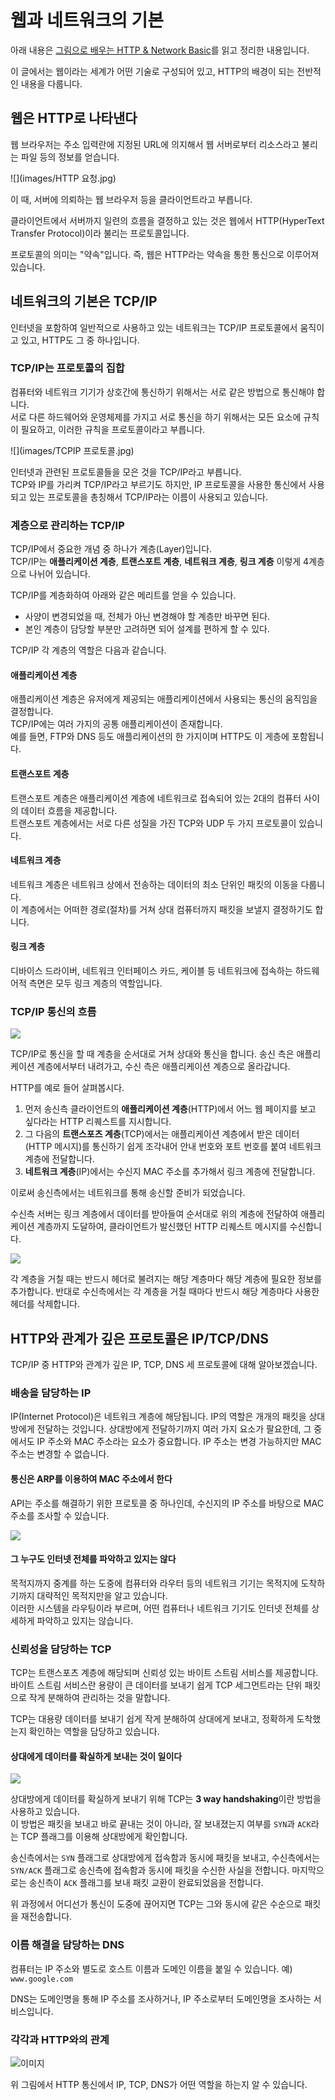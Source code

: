 # 웹과 네트워크의 기본
아래 내용은 [그림으로 배우는 HTTP & Network Basic](http://www.kyobobook.co.kr/product/detailViewKor.laf?ejkGb=KOR&mallGb=KOR&barcode=9788931447897&orderClick=LEa&Kc=)를 읽고 정리한 내용입니다.

이 글에서는 웹이라는 세계가 어떤 기술로 구성되어 있고, HTTP의 배경이 되는 전반적인 내용을  다룹니다.

## 웹은 HTTP로 나타낸다
웹 브라우저는 주소 입력란에 지정된 URL에 의지해서 웹 서버로부터 리소스라고 불리는 파일 등의 정보를 얻습니다.

![](images/HTTP 요청.jpg)

이 때, 서버에 의뢰하는 웹 브라우저 등을 클라이언트라고 부릅니다.  

클라이언트에서 서버까지 일련의 흐름을 결정하고 있는 것은 웹에서 HTTP(HyperText Transfer Protocol)이라 불리는 프로토콜입니다.

프로토콜의 의미는 "약속"입니다. 즉, 웹은 HTTP라는 약속을 통한 통신으로 이루어져 있습니다.

## 네트워크의 기본은 TCP/IP
인터넷을 포함하여 일반적으로 사용하고 있는 네트워크는 TCP/IP 프로토콜에서 움직이고 있고, HTTP도 그 중 하나입니다.

### TCP/IP는 프로토콜의 집합
컴퓨터와 네트워크 기기가 상호간에 통신하기 위해서는 서로 같은 방법으로 통신해야 합니다.  
서로 다른 하드웨어와 운영체제를 가지고 서로 통신을 하기 위해서는 모든 요소에 규칙이 필요하고, 이러한 규칙을 프로토콜이라고 부릅니다.  

![](images/TCPIP 프로토콜.jpg)

인터넷과 관련된 프로토콜들을 모은 것을 TCP/IP라고 부릅니다.  
TCP와 IP를 가리켜 TCP/IP라고 부르기도 하지만, IP 프로토콜을 사용한 통신에서 사용되고 있는 프로토콜을 총칭해서 TCP/IP라는 이름이 사용되고 있습니다.

### 계층으로 관리하는 TCP/IP
TCP/IP에서 중요한 개념 중 하나가 계층(Layer)입니다.  
TCP/IP는 **애플리케이션 계층**, **트랜스포트 계층**, **네트워크 계층**, **링크 계층** 이렇게 4계층으로 나뉘어 있습니다.  

TCP/IP를 계층화하여 아래와 같은 메리트를 얻을 수 있습니다.
- 사양이 변경되었을 때, 전체가 아닌 변경해야 할 계층만 바꾸면 된다.
- 본인 계층이 담당할 부분만 고려하면 되어 설계를 편하게 할 수 있다.

TCP/IP 각 계층의 역할은 다음과 같습니다.

#### 애플리케이션 계층
애플리케이션 계층은 유저에게 제공되는 애플리케이션에서 사용되는 통신의 움직임을 결정합니다.  
TCP/IP에는 여러 가지의 공통 애플리케이션이 존재합니다.  
예를 들면, FTP와 DNS 등도 애플리케이션의 한 가지이며 HTTP도 이 게층에 포함됩니다.

#### 트랜스포트 계층
트랜스포트 계층은 애플리케이션 계층에 네트워크로 접속되어 있는 2대의 컴퓨터 사이의 데이터 흐름을 제공합니다.  
트랜스포트 계층에서는 서로 다른 성질을 가진 TCP와 UDP 두 가지 프로토콜이 있습니다.

#### 네트워크 계층
네트워크 계층은 네트워크 상에서 전송하는 데이터의 최소 단위인 패킷의 이동을 다룹니다.  
이 계층에서는 어떠한 경로(절차)를 거쳐 상대 컴퓨터까지 패킷을 보낼지 결정하기도 합니다.


#### 링크 계층
디바이스 드라이버, 네트워크 인터페이스 카드, 케이블 등 네트워크에 접속하는 하드웨어적 측면은 모두 링크 계층의 역할입니다.

### TCP/IP 통신의 흐름
![](images/4계층.jpg)

TCP/IP로 통신을 할 때 계층을 순서대로 거쳐 상대와 통신을 합니다. 송신 측은 애플리케이션 계층에서부터 내려가고, 수신 측은 애플리케이션 계층으로 올라갑니다.

HTTP를 예로 들어 살펴봅시다.
1. 먼저 송신측 클라이언트의 **애플리케이션 계층**(HTTP)에서 어느 웹 페이지를 보고 싶다라는 HTTP 리퀘스트를 지시합니다.  
2. 그 다음의 **트랜스포츠 계층**(TCP)에서는 애플리케이션 계층에서 받은 데이터(HTTP 메시지)를 통신하기 쉽게 조각내어 안내 번호와 포트 번호를 붙여 네트워크 계층에 전달합니다.  
3. **네트워크 계층**(IP)에서는 수신지 MAC 주소를 추가해서 링크 계층에 전달합니다. 

이로써 송신측에서는 네트워크를 통해 송신할 준비가 되었습니다.  

수신측 서버는 링크 계층에서 데이터를 받아들여 순서대로 위의 계층에 전달하여 애플리케이션 계층까지 도달하여, 클라이언트가 발신했던 HTTP 리퀘스트 메시지를 수신합니다.

![](images/계층별헤더.jpg)

각 계층을 거칠 때는 반드시 헤더로 불려지는 해당 계층마다 해당 계층에 필요한 정보를 추가합니다. 반대로 수신측에서는 각 계층을 거칠 때마다 반드시 해당 계층마다 사용한 헤더를 삭제합니다.

## HTTP와 관계가 깊은 프로토콜은 IP/TCP/DNS
TCP/IP 중 HTTP와 관계가 깊은 IP, TCP, DNS 세 프로토콜에 대해 알아보겠습니다.

### 배송을 담당하는 IP
IP(Internet Protocol)은 네트워크 계층에 해당됩니다. IP의 역할은 개개의 패킷을 상대방에게 전달하는 것입니다. 상대방에게 전달하기까지 여러 가지 요소가 팔요한데, 그 중에서도 IP 주소와 MAC 주소라는 요소가 중요합니다.
IP 주소는 변경 가능하지만 MAC 주소는 변경할 수 없습니다.

#### 통신은 ARP를 이용하여 MAC 주소에서 한다
API는 주소를 해결하기 위한 프로토콜 중 하나인데, 수신지의 IP 주소를 바탕으로 MAC 주소를 조사할 수 있습니다.

![](images/arp.jpg)

#### 그 누구도 인터넷 전체를 파악하고 있지는 않다
목적지까지 중계를 하는 도중에 컴퓨터와 라우터 등의 네트워크 기기는 목적지에 도착하기까지 대략적인 목적지만을 알고 있습니다.  
이러한 시스템을 라우팅이라 부르며, 어떤 컴퓨터나 네트워크 기기도 인터넷 전체를 상세하게 파악하고 있지는 않습니다.

### 신뢰성을 담당하는 TCP
TCP는 트랜스포츠 계층에 해당되며 신뢰성 있는 바이트 스트림 서비스를 제공합니다.  
바이트 스트림 서비스란 용량이 큰 데이터를 보내기 쉽게 TCP 세그먼트라는 단위 패킷으로 작게 분해하여 관리하는 것을 말합니다.  

TCP는 대용량 데이터를 보내기 쉽게 작게 분해하여 상대에게 보내고, 정확하게 도착했는지 확인하는 역할을 담당하고 있습니다.

#### 상대에게 데이터를 확실하게 보내는 것이 일이다
![](images/3wayhank.jpg)

상대방에게 데이터를 확실하게 보내기 위해 TCP는 **3 way handshaking**이란 방법을 사용하고 있습니다.  
이 방법은 패킷을 보내고 바로 끝내는 것이 아니라, 잘 보내졌는지 여부를 `SYN`과 `ACK`라는 TCP 플래그를 이용해 상대방에게 확인합니다.

송신측에서는 `SYN` 플래그로 상대방에게 접속함과 동시에 패킷을 보내고, 수신측에서는 `SYN/ACK` 플래그로 송신측에 접속함과 동시에 패킷을 수신한 사실을 전합니다. 마지막으로는 송신측이 `ACK` 플래그를 보내 패킷 교환이 완료되었음을 전합니다.

위 과정에서 어디선가 통신이 도중에 끊어지면 TCP는 그와 동시에 같은 수순으로 패킷을 재전송합니다.


### 이름 해결을 담당하는 DNS
컴퓨터는 IP 주소와 별도로 호스트 이름과 도메인 이름을 붙일 수 있습니다. 예) `www.google.com`  

DNS는 도메인명을 통해 IP 주소를 조사하거나, IP 주소로부터 도메인명을 조사하는 서비스입니다.

### 각각과 HTTP와의 관계
![이미지](https://frankle-bucket.s3.ap-northeast-2.amazonaws.com/tcpip%EC%9A%94%EC%B2%AD.jpg?response-content-disposition=inline&X-Amz-Security-Token=IQoJb3JpZ2luX2VjEIn%2F%2F%2F%2F%2F%2F%2F%2F%2F%2FwEaDmFwLW5vcnRoZWFzdC0yIkcwRQIhANSY78miXVdrXHgV8lTmuqO38mY58s15qPhX09Rrb1z4AiBL2hSx7dB86RK6aGVXfCsPS5NAZZHVHMVI1kVH%2FSS2XCrxAgiD%2F%2F%2F%2F%2F%2F%2F%2F%2F%2F8BEAAaDDE2MTUwMTEzNTIzMCIMin8ObQUQTqMpCV5XKsUC%2F%2FXAsnSBCC8zRf4IHPpDvXwAsxxJ35jtKcx7BZ1oSed7W7%2BLq8jVRazuWFR255AUnQ6gleVB10BKaAvtgmOJOlRI4%2FemxVSZNxW3zvsqT0Nbai0976pgkcS6WPSKp%2FbwbfB%2B83GdBrt49luAQcmC8poadn5fsM8mLFV0p9oRvnA8wOdGLDwMxw6GZUNDqXQt%2Ft1hzamWBrFK2A63ysYvAPZrE4n1JvsXc80uKOQG4LHk0f2ntB8J%2BeJxdRDwL5bFLJdnClZ5wqYj%2BhpFSJ7WbtwJ2qEpjH2QroB36vWbApSjpfXfOC2TCt3OnebVkEbJBbJ630VJKrq8Bh7g2hprTmuHeJEQm%2BzCgvM%2FrQXiM9zAGI5rB0GwFDHZGbQEW0TB%2B6RAn9lJKcOBTE2qR4nYJUUvvuLYxgrxY13vUox%2BQBWu0XLWgTCp6eqUBjqzAlHiBqc%2FdOPa1kuU9ji8VMczNc5I6hJFAuF1inc4xayezEw6OWqcRZDBTMUVveTqxusGhvXB4mQnFltDx7CxnP8p5YfRrZ%2FOeWIwhkF%2FUJPqtiFjhZExvGqogqd9s4NMbAn%2Bm%2Fq3d5heE%2BgHrYj9yjiLbaO1IxEBlYdUEOdB02RvetlhKtU%2BF1QjGuKzEIF%2FZH9nfuI3AolLo92u857%2FVkTcU5oKKfUL0fVdizInooBJOYgC%2Feb7uwZy%2B63yn5gV%2B3cu0053XKgAMau5HspSHsvcLaxbiZx2Iqc7phLaowPRSd6RRux89x8UlQcL73lPM1FSONiEeHdFJ%2BdF8zIgxSc3bwnENyqxqSOeAonzQr6QiAi8VQy8zcWPunp9PeunUPRMQhmhHTC0OtOZCtH6%2Fo7vMTo%3D&X-Amz-Algorithm=AWS4-HMAC-SHA256&X-Amz-Date=20220604T035213Z&X-Amz-SignedHeaders=host&X-Amz-Expires=300&X-Amz-Credential=ASIASLGRXYF7EUP3YX53%2F20220604%2Fap-northeast-2%2Fs3%2Faws4_request&X-Amz-Signature=0cedca93147a4ec20b9676038a6ff6fb89645db85c7733af8b669caa7336475d)

위 그림에서 HTTP 통신에서 IP, TCP, DNS가 어떤 역할을 하는지 알 수 있습니다.  

